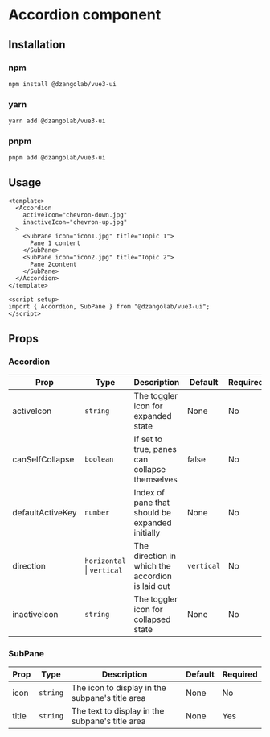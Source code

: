 # Accordion component

## Installation

### npm

```
npm install @dzangolab/vue3-ui
```

### yarn

```
yarn add @dzangolab/vue3-ui
```

### pnpm

```
pnpm add @dzangolab/vue3-ui
```

## Usage

```
<template>
  <Accordion
    activeIcon="chevron-down.jpg"
    inactiveIcon="chevron-up.jpg"
  >
    <SubPane icon="icon1.jpg" title="Topic 1">
      Pane 1 content
    </SubPane>
    <SubPane icon="icon2.jpg" title="Topic 2">
      Pane 2content
    </SubPane>
  </Accordion>
</template>

<script setup>
import { Accordion, SubPane } from "@dzangolab/vue3-ui";
</script>
```

## Props

### Accordion

| Prop             | Type                       | Description                                      | Default    | Required |
| ---------------- | -------------------------- | ------------------------------------------------ | ---------- | -------- |
| activeIcon       | `string`                   | The toggler icon for expanded state              | None       | No       |
| canSelfCollapse  | `boolean`                  | If set to true, panes can collapse themselves    | false      | No       |
| defaultActiveKey | `number`                   | Index of pane that should be expanded initially  | None       | No       |
| direction        | `horizontal` \| `vertical` | The direction in which the accordion is laid out | `vertical` | No       |
| inactiveIcon     | `string`                   | The toggler icon for collapsed state             | None       | No       |

### SubPane

| Prop  | Type     | Description                                     | Default | Required |
| ----- | -------- | ----------------------------------------------- | ------- | -------- |
| icon  | `string` | The icon to display in the subpane's title area | None    | No       |
| title | `string` | The text to display in the subpane's title area | None    | Yes      |
